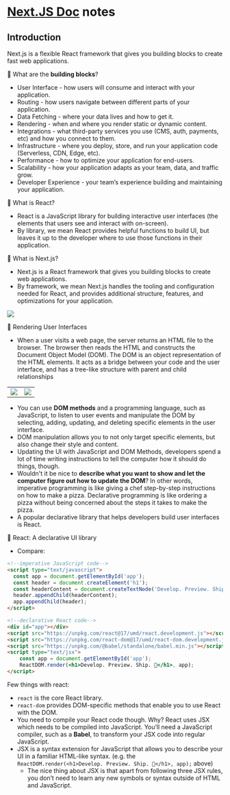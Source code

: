 # [Next.JS Doc](https://nextjs.org/learn/foundations/about-nextjs) notes

## Introduction

Next.js is a flexible React framework that gives you building blocks to create fast web applications.

:large_blue_diamond: What are the **building blocks**?

- User Interface - how users will consume and interact with your application.
- Routing - how users navigate between different parts of your application.
- Data Fetching - where your data lives and how to get it.
- Rendering - when and where you render static or dynamic content.
- Integrations - what third-party services you use (CMS, auth, payments, etc) and how you connect to them.
- Infrastructure - where you deploy, store, and run your application code (Serverless, CDN, Edge, etc).
- Performance - how to optimize your application for end-users.
- Scalability - how your application adapts as your team, data, and traffic grow.
- Developer Experience - your team’s experience building and maintaining your application.

:large_blue_diamond: What is React?

- React is a JavaScript library for building interactive user interfaces (the elements that users see and interact with on-screen).
- By library, we mean React provides helpful functions to build UI, but leaves it up to the developer where to use those functions in their application.

:large_blue_diamond: What is Next.js?

- Next.js is a React framework that gives you building blocks to create web applications.
- By framework, we mean Next.js handles the tooling and configuration needed for React, and provides additional structure, features, and optimizations for your application.

![](https://nextjs.org/static/images/learn/foundations/next-app.png)

:large_blue_diamond: Rendering User Interfaces

- When a user visits a web page, the server returns an HTML file to the browser. The browser then reads the HTML and constructs the Document Object Model (DOM). The DOM is an object representation of the HTML elements. It acts as a bridge between your code and the user interface, and has a tree-like structure with parent and child relationships

|||
|--|--|
|![](https://nextjs.org/static/images/learn/foundations/html-to-dom.png)|![](https://nextjs.org/static/images/learn/foundations/dom-to-ui.png)|

- You can use **DOM methods** and a programming language, such as JavaScript, to listen to user events and manipulate the DOM by selecting, adding, updating, and deleting specific elements in the user interface.
- DOM manipulation allows you to not only target specific elements, but also change their style and content.
- Updating the UI with JavaScript and DOM Methods, developers spend a lot of time writing instructions to tell the computer how it should do things, though.
- Wouldn't it be nice to **describe what you want to show and let the computer figure out how to update the DOM**? In other words, imperative programming is like giving a chef step-by-step instructions on how to make a pizza. Declarative programming is like ordering a pizza without being concerned about the steps it takes to make the pizza.
- A popular declarative library that helps developers build user interfaces is React.

:large_blue_diamond: React: A declarative UI library

- Compare:

```html
<!--imperative JavaScript code-->
<script type="text/javascript">
  const app = document.getElementById('app');
  const header = document.createElement('h1');
  const headerContent = document.createTextNode('Develop. Preview. Ship. 🚀');
  header.appendChild(headerContent);
  app.appendChild(header);
</script>
```

```html
<!--declarative React code-->
<div id="app"></div>
<script src="https://unpkg.com/react@17/umd/react.development.js"></script>
<script src="https://unpkg.com/react-dom@17/umd/react-dom.development.js"></script>
<script src="https://unpkg.com/@babel/standalone/babel.min.js"></script>
<script type="text/jsx">
    const app = document.getElementById('app');
    ReactDOM.render(<h1>Develop. Preview. Ship. 🚀</h1>, app);
</script>
```

Few things with react:

- `react` is the core React library.
- `react-dom` provides DOM-specific methods that enable you to use React with the DOM.
- You need to compile your React code though. Why? React uses JSX which needs to be compiled into JavaScript. You’ll need a JavaScript compiler, such as a **Babel**, to transform your JSX code into regular JavaScript.
- JSX is a syntax extension for JavaScript that allows you to describe your UI in a familiar HTML-like syntax. (e.g. the `ReactDOM.render(<h1>Develop. Preview. Ship. 🚀</h1>, app);` above)
  - The nice thing about JSX is that apart from following three JSX rules, you don’t need to learn any new symbols or syntax outside of HTML and JavaScript.


